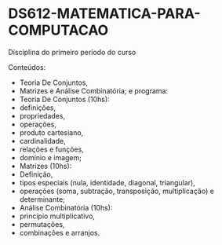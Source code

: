 # DS612-MATEMATICA-PARA-COMPUTACAO
Disciplina do primeiro período do curso

Conteúdos:
- Teoria De Conjuntos, 
- Matrizes e Análise Combinatória; e programa: 
- Teoria De Conjuntos (10hs): 
- definições, 
- propriedades, 
- operações, 
- produto cartesiano, 
- cardinalidade, 
- relações e funções, 
- domínio e imagem; 
- Matrizes (10hs): 
- Definição, 
- tipos especiais (nula, identidade, diagonal, triangular), 
- operações (soma, subtração, transposição, multiplicação) e determinante; 
- Análise Combinatória (10hs): 
- princípio multiplicativo, 
- permutações, 
- combinações e arranjos.

